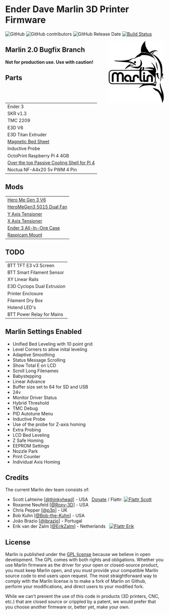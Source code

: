 # Ender Dave Marlin 3D Printer Firmware

![GitHub](https://img.shields.io/github/license/marlinfirmware/marlin.svg)
![GitHub contributors](https://img.shields.io/github/contributors/marlinfirmware/marlin.svg)
![GitHub Release Date](https://img.shields.io/github/release-date/marlinfirmware/marlin.svg)
[![Build Status](https://github.com/MarlinFirmware/Marlin/workflows/CI/badge.svg?branch=bugfix-2.0.x)](https://github.com/MarlinFirmware/Marlin/actions)

<img align="right" width=175 src="buildroot/share/pixmaps/logo/marlin-250.png" />

## Marlin 2.0 Bugfix Branch

__Not for production use. Use with caution!__

## Parts
|                     |
| ------------        |
| Ender 3             |
| SKR v1.3            |
| TMC 2209            |
| E3D V6              |
| E3D Titan Extruder  |
| [Magnetic Bed Sheet](https://www.amazon.co.uk/gp/product/B07QQN8NXP/)  |
| Inductive Probe     |
| OctoPrint Raspberry Pi 4 4GB |
| [Over the top Passive Cooling Shell for Pi 4](https://www.amazon.co.uk/gp/product/B07VD5L1VY) |
| Noctua NF-A4x20 5v PWM 4 Pin

## Mods
|                     |
| ------------        |
| [Hero Me Gen 3 V6](https://www.thingiverse.com/thing:3291101)    |
| [HeroMeGen3 5015 Dual Fan](https://www.thingiverse.com/thing:3291101) |
| [Y Axis Tensioner](https://www.thingiverse.com/thing:3097972)    |
| [X Axis Tensioner](https://www.thingiverse.com/thing:2854971)    |
| [Ender 3 All-In-One Case](https://www.thingiverse.com/thing:3688967) |
| [Raspicam Mount](https://www.thingiverse.com/thing:3188580)      |

## TODO
|                     |
|------------         |
| BTT TFT E3 v3 Screen       |
| BTT Smart Filament Sensor |
| XY Linear Rails     |
| E3D Cyclops Dual Extrusion |
| Printer Enclosure   |
| Filament Dry Box    |
| Hotend LED's        |
| BTT Power Relay for Mains |

## Marlin Settings Enabled

* Unified Bed Leveling with 10 point grid  
* Level Corners to allow inital leveling  
* Adaptive Smoothing  
* Status Message Scrolling  
* Show Total E on LCD  
* Scroll Long Filenames  
* Babystepping  
* Linear Advance  
* Buffer size set to 64 for SD and USB  
* 24v  
* Monitor Driver Status  
* Hybrid Threshold  
* TMC Debug  
* PID Autotune Menu 
* Inductive Probe  
* Use of the probe for Z-axis homing  
* Extra Probing  
* LCD Bed Leveling  
* Z Safe Homing  
* EEPROM Settings  
* Nozzle Park  
* Print Counter  
* Individual Axis Homing  

## Credits

The current Marlin dev team consists of:

 - Scott Lahteine [[@thinkyhead](https://github.com/thinkyhead)] - USA &nbsp; [Donate](http://www.thinkyhead.com/donate-to-marlin) / Flattr: [![Flattr Scott](http://api.flattr.com/button/flattr-badge-small.png)](https://flattr.com/submit/auto?user_id=thinkyhead&url=https://github.com/MarlinFirmware/Marlin&title=Marlin&language=&tags=github&category=software)
 - Roxanne Neufeld [[@Roxy-3D](https://github.com/Roxy-3D)] - USA
 - Chris Pepper [[@p3p](https://github.com/p3p)] - UK
 - Bob Kuhn [[@Bob-the-Kuhn](https://github.com/Bob-the-Kuhn)] - USA
 - João Brazio [[@jbrazio](https://github.com/jbrazio)] - Portugal
 - Erik van der Zalm [[@ErikZalm](https://github.com/ErikZalm)] - Netherlands &nbsp; [![Flattr Erik](http://api.flattr.com/button/flattr-badge-large.png)](https://flattr.com/submit/auto?user_id=ErikZalm&url=https://github.com/MarlinFirmware/Marlin&title=Marlin&language=&tags=github&category=software)

## License

Marlin is published under the [GPL license](/LICENSE) because we believe in open development. The GPL comes with both rights and obligations. Whether you use Marlin firmware as the driver for your open or closed-source product, you must keep Marlin open, and you must provide your compatible Marlin source code to end users upon request. The most straightforward way to comply with the Marlin license is to make a fork of Marlin on Github, perform your modifications, and direct users to your modified fork.

While we can't prevent the use of this code in products (3D printers, CNC, etc.) that are closed source or crippled by a patent, we would prefer that you choose another firmware or, better yet, make your own.

